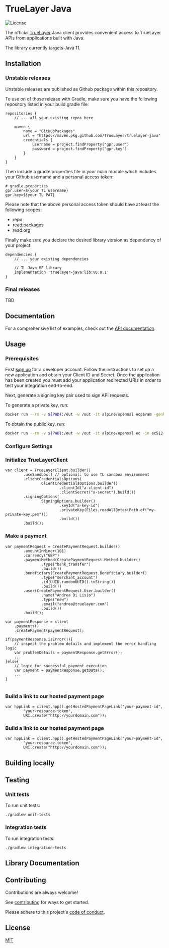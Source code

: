 # TrueLayer Java

[![License](https://img.shields.io/:license-mit-blue.svg)](https://truelayer.mit-license.org/)


The official [TrueLayer](https://truelayer.com) Java client provides convenient access to TrueLayer APIs from applications built with Java. 

The library currently targets Java 11.

## Installation


### Unstable releases

Unstable releases are published as Github package within this repository. 

To use on of those release with Gradle, make sure you have the following repository listed in your build.gradle file: 
```
repositories {
    // ... all your existing repos here

    maven {
        name = "GitHubPackages"
        url = "https://maven.pkg.github.com/TrueLayer/truelayer-java"
        credentials {
            username = project.findProperty("gpr.user")
            password = project.findProperty("gpr.key")
        }
    }
}
```

Then include a gradle.properties file in your main module which includes your Github username and a personal access token:
 
```
# gradle.properties
gpr.user=${your TL username}
gpr.key=${your TL PAT}
```

Please note that the above personal access token should have at least the following scopes: 
- repo
- read:packages
- read:org

Finally make sure you declare the desired library version as dependency of your project: 

```
dependencies {
    // ... your existing dependencies

    // TL Java BE library
    implementation 'truelayer-java:lib:v0.0.1'
}
```
### Final releases

TBD

## Documentation

For a comprehensive list of examples, check out the [API documentation](https://docs.truelayer.com).

## Usage

### Prerequisites

First [sign up](https://console.truelayer.com/) for a developer account. Follow the instructions to set up a new application and obtain your Client ID and Secret. Once the application has been created you must add your application redirected URIs in order to test your integration end-to-end. 

Next, generate a signing key pair used to sign API requests.

To generate a private key, run:

```sh
docker run --rm -v ${PWD}:/out -w /out -it alpine/openssl ecparam -genkey -name secp521r1 -noout -out ec512-private-key.pem
```

To obtain the public key, run:

```sh
docker run --rm -v ${PWD}:/out -w /out -it alpine/openssl ec -in ec512-private-key.pem -pubout -out ec512-public-key.pem
```


### Configure Settings


### Initialize TrueLayerClient
```
var client = TrueLayerClient.builder()
        .useSandbox() // optional: to use TL sandbox environment
        .clientCredentialsOptions(
                ClientCredentialsOptions.builder()
                        .clientId("a-client-id")
                        .clientSecret("a-secret").build())
        .signingOptions(
                SigningOptions.builder()
                        .keyId("a-key-id")
                        .privateKey(Files.readAllBytes(Path.of("my-private-key.pem")))
                        .build())
        .build();
```

### Make a payment
```
var paymentRequest = CreatePaymentRequest.builder()
        .amountInMinor(101)
        .currency("GBP")
        .paymentMethod(CreatePaymentRequest.Method.builder()
                .type("bank_transfer")
                .build())
        .beneficiary(CreatePaymentRequest.Beneficiary.builder()
                .type("merchant_account")
                .id(UUID.randomUUID().toString())
                .build())
        .user(CreatePaymentRequest.User.builder()
                .name("Andrea Di Lisio")
                .type("new")
                .email("andrea@truelayer.com")
                .build())
        .build();

var paymentResponse = client
    .payments()
    .createPayment(paymentRequest);
    
if(paymentResponse.isError()){
    // inspect the problem details and implement the error handling logic
    var problemDetails = paymentResponse.getError();   
    ...
}else{
    // logic for successful payment execution
    var payment = paymentResponse.getData();
    ...
}    
    
```

### Build a link to our hosted payment page
```
var hppLink = client.hpp().getHostedPaymentPageLink("your-payment-id",
        "your-resource-token",
        URI.create("http://yourdomain.com"));
```

### Build a link to our hosted payment page
```
var hppLink = client.hpp().getHostedPaymentPageLink("your-payment-id",
        "your-resource-token",
        URI.create("http://yourdomain.com"));
```

## Building locally

## Testing
### Unit tests

To run unit tests: 
```
./gradlew unit-tests
```

### Integration tests

To run integration tests:
```
./gradlew integration-tests
```

## Library Documentation

## Contributing

Contributions are always welcome!

See [contributing](contributing.md) for ways to get started.

Please adhere to this project's [code of conduct](CODE_OF_CONDUCT.md).

  
## License

[MIT](LICENSE)

